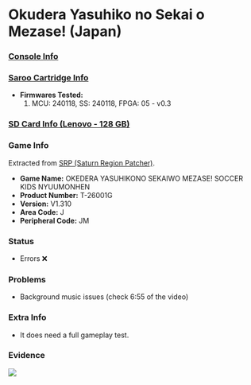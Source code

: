 # Okudera Yasuhiko no Sekai o Mezase! (Japan)

### [Console Info](../../../../../Info/Consoles/VA13/README.md)

### [Saroo Cartridge Info](../../../../../Info/Cartridges/RetroGameParadiseStore/1.32F/README.md)

- <b>Firmwares Tested:</b>
  1. MCU: 240118, SS: 240118, FPGA: 05 - v0.3

### [SD Card Info (Lenovo - 128 GB)](../../../../../Info/SdCards/Lenovo/128GB/fat32/README.md)

### Game Info

Extracted from [SRP (Saturn Region Patcher)](https://segaxtreme.net/resources/saturn-region-patcher.81/download).

- <b>Game Name:</b> OKEDERA YASUHIKONO SEKAIWO MEZASE! SOCCER KIDS NYUUMONHEN
- <b>Product Number:</b> T-26001G
- <b>Version:</b> V1.310
- <b>Area Code:</b> J
- <b>Peripheral Code:</b> JM

### Status

- Errors :x:

### Problems

- Background music issues (check 6:55 of the video)

### Extra Info

- It does need a full gameplay test.

### Evidence

[![](https://img.youtube.com/vi/DDUNuwzx-k4/0.jpg)](https://www.youtube.com/watch?v=DDUNuwzx-k4)
